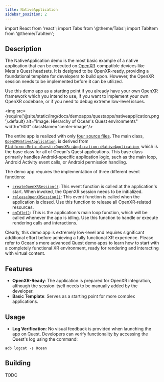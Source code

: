 ```yaml
---
title: NativeApplication
sidebar_position: 2
---
```


import React from 'react';
import Tabs from '@theme/Tabs';
import TabItem from '@theme/TabItem';

## Description

The NativeApplication demo is the most basic example of a native application that can be executed on [OpenXR](https://www.khronos.org/openxr/)-compatible devices like Meta's Quest headsets. It is designed to be OpenXR-ready, providing a foundational template for developers to build upon. However, the OpenXR session needs to be implemented before it can be utilized.

Use this demo app as a starting point if you already have your own OpenXR framework which you intend to use, if you want to implement your own OpenXR codebase, or if you need to debug extreme low-level issues.

<img src={require('@site/static/img/docs/demoapps/questapps/nativeapplication.png').default} alt="Image: Hierarchy of Ocean's Quest environments" width="600" className="center-image"/>

The entire app is realized with only [four source files](https://github.com/facebookresearch/ocean/tree/c6994ae2add1b2fb295ffe7bffa5abdb7bd5e486/impl/application/ocean/demo/platform/meta/quest/openxr/nativeapplication/quest). The main class, [`OpenXRNativeApplication`](https://github.com/facebookresearch/ocean/blob/c6994ae2add1b2fb295ffe7bffa5abdb7bd5e486/impl/application/ocean/demo/platform/meta/quest/openxr/nativeapplication/quest/OpenXRNativeApplication.h#L24), is derived from [`Platform::Meta::Quest::OpenXR::Application::NativeApplication`](https://github.com/facebookresearch/ocean/blob/c6994ae2add1b2fb295ffe7bffa5abdb7bd5e486/impl/ocean/platform/meta/quest/openxr/application/NativeApplication.h#L49), which is the base class for all of Ocean's Quest applications. This base class primarily handles Android-specific application logic, such as the main loop, Android Activity event calls, or Android permission handling.

The demo app requires the implementation of three different event functions:
- [`createOpenXRSession()`](https://github.com/facebookresearch/ocean/blob/c6994ae2add1b2fb295ffe7bffa5abdb7bd5e486/impl/application/ocean/demo/platform/meta/quest/openxr/nativeapplication/quest/OpenXRNativeApplication.cpp#L16): This event function is called at the application's start. When invoked, the OpenXR session needs to be initialized.
- [`releaseOpenXRSession()`](https://github.com/facebookresearch/ocean/blob/c6994ae2add1b2fb295ffe7bffa5abdb7bd5e486/impl/application/ocean/demo/platform/meta/quest/openxr/nativeapplication/quest/OpenXRNativeApplication.cpp#L23): This event function is called when the application is closed. Use this function to release all OpenXR-related resources.
- [`onIdle()`](https://github.com/facebookresearch/ocean/blob/c6994ae2add1b2fb295ffe7bffa5abdb7bd5e486/impl/application/ocean/demo/platform/meta/quest/openxr/nativeapplication/quest/OpenXRNativeApplication.cpp#L28): This is the application's main loop function, which will be called whenever the app is idling. Use this function to handle or execute rendering calls and interactions.

Clearly, this demo app is extremely low-level and requires significant additional effort before achieving a fully functional XR experience. Please refer to Ocean's more advanced Quest demo apps to learn how to start with a completely functional XR environment, ready for rendering and interacting with virtual content.

## Features
- **OpenXR-Ready**: The application is prepared for OpenXR integration, although the session itself needs to be manually added by the developer.
- **Basic Template**: Serves as a starting point for more complex applications.

## Usage
- **Log Verification**: No visual feedback is provided when launching the app on Quest. Developers can verify functionality by accessing the Quest's log using the command:
```
adb logcat -s Ocean
```

## Building

<Tabs groupId="target-os" queryString>

  <TabItem value="quest" label="Quest">
    TODO
  </TabItem>

</Tabs>
